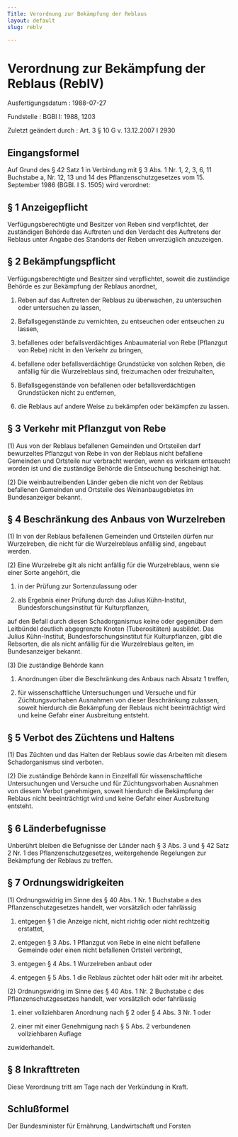 ```yaml
---
Title: Verordnung zur Bekämpfung der Reblaus
layout: default
slug: reblv

---
```


# Verordnung zur Bekämpfung der Reblaus (ReblV)

Ausfertigungsdatum
:   1988-07-27

Fundstelle
:   BGBl I: 1988, 1203

Zuletzt geändert durch
:   Art. 3 § 10 G v. 13.12.2007 I 2930


## Eingangsformel

Auf Grund des § 42 Satz 1 in Verbindung mit § 3 Abs. 1 Nr. 1, 2, 3, 6,
11 Buchstabe a, Nr. 12, 13 und 14 des Pflanzenschutzgesetzes vom 15.
September 1986 (BGBl. I S. 1505) wird verordnet:


## § 1 Anzeigepflicht

Verfügungsberechtigte und Besitzer von Reben sind verpflichtet, der
zuständigen Behörde das Auftreten und den Verdacht des Auftretens der
Reblaus unter Angabe des Standorts der Reben unverzüglich anzuzeigen.


## § 2 Bekämpfungspflicht

Verfügungsberechtigte und Besitzer sind verpflichtet, soweit die
zuständige Behörde es zur Bekämpfung der Reblaus anordnet,

1.  Reben auf das Auftreten der Reblaus zu überwachen, zu untersuchen oder
    untersuchen zu lassen,


2.  Befallsgegenstände zu vernichten, zu entseuchen oder entseuchen zu
    lassen,


3.  befallenes oder befallsverdächtiges Anbaumaterial von Rebe (Pflanzgut
    von Rebe) nicht in den Verkehr zu bringen,


4.  befallene oder befallsverdächtige Grundstücke von solchen Reben, die
    anfällig für die Wurzelreblaus sind, freizumachen oder freizuhalten,


5.  Befallsgegenstände von befallenen oder befallsverdächtigen
    Grundstücken nicht zu entfernen,


6.  die Reblaus auf andere Weise zu bekämpfen oder bekämpfen zu lassen.





## § 3 Verkehr mit Pflanzgut von Rebe

(1) Aus von der Reblaus befallenen Gemeinden und Ortsteilen darf
bewurzeltes Pflanzgut von Rebe in von der Reblaus nicht befallene
Gemeinden und Ortsteile nur verbracht werden, wenn es wirksam
entseucht worden ist und die zuständige Behörde die Entseuchung
bescheinigt hat.

(2) Die weinbautreibenden Länder geben die nicht von der Reblaus
befallenen Gemeinden und Ortsteile des Weinanbaugebietes im
Bundesanzeiger bekannt.


## § 4 Beschränkung des Anbaus von Wurzelreben

(1) In von der Reblaus befallenen Gemeinden und Ortsteilen dürfen nur
Wurzelreben, die nicht für die Wurzelreblaus anfällig sind, angebaut
werden.

(2) Eine Wurzelrebe gilt als nicht anfällig für die Wurzelreblaus,
wenn sie einer Sorte angehört, die

1.  in der Prüfung zur Sortenzulassung oder


2.  als Ergebnis einer Prüfung durch das Julius Kühn-Institut,
    Bundesforschungsinstitut für Kulturpflanzen,



auf den Befall durch diesen Schadorganismus keine oder gegenüber dem
Leitbündel deutlich abgegrenzte Knoten (Tuberositäten) ausbildet. Das
Julius Kühn-Institut, Bundesforschungsinstitut für Kulturpflanzen,
gibt die Rebsorten, die als nicht anfällig für die Wurzelreblaus
gelten, im Bundesanzeiger bekannt.

(3) Die zuständige Behörde kann

1.  Anordnungen über die Beschränkung des Anbaus nach Absatz 1 treffen,


2.  für wissenschaftliche Untersuchungen und Versuche und für
    Züchtungsvorhaben Ausnahmen von dieser Beschränkung zulassen, soweit
    hierdurch die Bekämpfung der Reblaus nicht beeinträchtigt wird und
    keine Gefahr einer Ausbreitung entsteht.





## § 5 Verbot des Züchtens und Haltens

(1) Das Züchten und das Halten der Reblaus sowie das Arbeiten mit
diesem Schadorganismus sind verboten.

(2) Die zuständige Behörde kann in Einzelfall für wissenschaftliche
Untersuchungen und Versuche und für Züchtungsvorhaben Ausnahmen von
diesem Verbot genehmigen, soweit hierdurch die Bekämpfung der Reblaus
nicht beeinträchtigt wird und keine Gefahr einer Ausbreitung entsteht.


## § 6 Länderbefugnisse

Unberührt bleiben die Befugnisse der Länder nach § 3 Abs. 3 und § 42
Satz 2 Nr. 1 des Pflanzenschutzgesetzes, weitergehende Regelungen zur
Bekämpfung der Reblaus zu treffen.


## § 7 Ordnungswidrigkeiten

(1) Ordnungswidrig im Sinne des § 40 Abs. 1 Nr. 1 Buchstabe a des
Pflanzenschutzgesetzes handelt, wer vorsätzlich oder fahrlässig

1.  entgegen § 1 die Anzeige nicht, nicht richtig oder nicht rechtzeitig
    erstattet,


2.  entgegen § 3 Abs. 1 Pflanzgut von Rebe in eine nicht befallene
    Gemeinde oder einen nicht befallenen Ortsteil verbringt,


3.  entgegen § 4 Abs. 1 Wurzelreben anbaut oder


4.  entgegen § 5 Abs. 1 die Reblaus züchtet oder hält oder mit ihr
    arbeitet.




(2) Ordnungswidrig im Sinne des § 40 Abs. 1 Nr. 2 Buchstabe c des
Pflanzenschutzgesetzes handelt, wer vorsätzlich oder fahrlässig

1.  einer vollziehbaren Anordnung nach § 2 oder § 4 Abs. 3 Nr. 1 oder


2.  einer mit einer Genehmigung nach § 5 Abs. 2 verbundenen vollziehbaren
    Auflage



zuwiderhandelt.


## § 8 Inkrafttreten

Diese Verordnung tritt am Tage nach der Verkündung in Kraft.


## Schlußformel

Der Bundesminister für Ernährung, Landwirtschaft und Forsten

